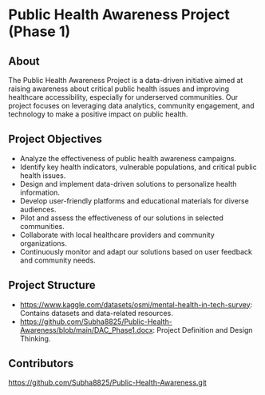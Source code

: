 # Public Health Awareness Project (Phase 1)

## About

The Public Health Awareness Project is a data-driven initiative aimed at raising awareness about critical public health issues and improving healthcare accessibility, especially for underserved communities. Our project focuses on leveraging data analytics, community engagement, and technology to make a positive impact on public health.

## Project Objectives

- Analyze the effectiveness of public health awareness campaigns.
- Identify key health indicators, vulnerable populations, and critical public health issues.
- Design and implement data-driven solutions to personalize health information.
- Develop user-friendly platforms and educational materials for diverse audiences.
- Pilot and assess the effectiveness of our solutions in selected communities.
- Collaborate with local healthcare providers and community organizations.
- Continuously monitor and adapt our solutions based on user feedback and community needs.


## Project Structure

- https://www.kaggle.com/datasets/osmi/mental-health-in-tech-survey: Contains datasets and data-related resources.
- https://github.com/Subha8825/Public-Health-Awareness/blob/main/DAC_Phase1.docx: Project Definition and Design Thinking.

## Contributors
https://github.com/Subha8825/Public-Health-Awareness.git
